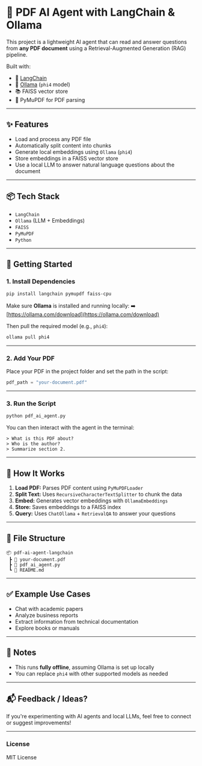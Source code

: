 
# 📄 PDF AI Agent with LangChain & Ollama

This project is a lightweight AI agent that can read and answer questions from **any PDF document** using a Retrieval-Augmented Generation (RAG) pipeline.

Built with:
- 🧠 [LangChain](https://www.langchain.com/)
- 💬 [Ollama](https://ollama.com/) (`phi4` model)
- 📚 FAISS vector store
- 📄 PyMuPDF for PDF parsing

---

## ✨ Features

- Load and process any PDF file
- Automatically split content into chunks
- Generate local embeddings using `Ollama` (`phi4`)
- Store embeddings in a FAISS vector store
- Use a local LLM to answer natural language questions about the document

---

## 📦 Tech Stack

- `LangChain`
- `Ollama` (LLM + Embeddings)
- `FAISS`
- `PyMuPDF`
- `Python`

---

## 🚀 Getting Started

### 1. Install Dependencies

```bash
pip install langchain pymupdf faiss-cpu
````

Make sure **Ollama** is installed and running locally:
➡️ [https://ollama.com/download](https://ollama.com/download)

Then pull the required model (e.g., `phi4`):

```bash
ollama pull phi4
```

---

### 2. Add Your PDF

Place your PDF in the project folder and set the path in the script:

```python
pdf_path = "your-document.pdf"
```

---

### 3. Run the Script

```bash
python pdf_ai_agent.py
```

You can then interact with the agent in the terminal:

```
> What is this PDF about?
> Who is the author?
> Summarize section 2.
```

---

## 🧠 How It Works

1. **Load PDF:** Parses PDF content using `PyMuPDFLoader`
2. **Split Text:** Uses `RecursiveCharacterTextSplitter` to chunk the data
3. **Embed:** Generates vector embeddings with `OllamaEmbeddings`
4. **Store:** Saves embeddings to a FAISS index
5. **Query:** Uses `ChatOllama` + `RetrievalQA` to answer your questions

---

## 📁 File Structure

```
📦 pdf-ai-agent-langchain
 ┣ 📄 your-document.pdf
 ┣ 📄 pdf_ai_agent.py
 ┗ 📄 README.md
```

---

## ✅ Example Use Cases

* Chat with academic papers
* Analyze business reports
* Extract information from technical documentation
* Explore books or manuals

---

## 📌 Notes

* This runs **fully offline**, assuming Ollama is set up locally
* You can replace `phi4` with other supported models as needed

---

## 📬 Feedback / Ideas?

If you're experimenting with AI agents and local LLMs, feel free to connect or suggest improvements!

---

### License

MIT License

```




